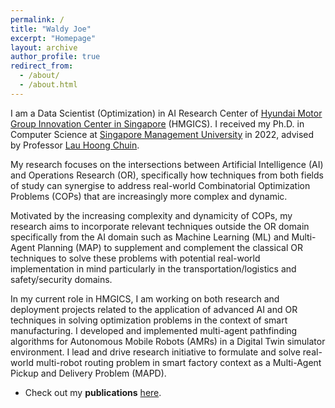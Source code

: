 ```yaml
---
permalink: /
title: "Waldy Joe"
excerpt: "Homepage"
layout: archive
author_profile: true
redirect_from: 
  - /about/
  - /about.html
---
```


I am a Data Scientist (Optimization) in AI Research Center of [Hyundai Motor Group Innovation Center in Singapore](https://www.hyundai.com/sg/hmgics/about-us/vision-mission) (HMGICS).
I received my Ph.D. in Computer Science at [Singapore Management University](https://www.smu.edu.sg/) in 2022, advised by Professor [Lau Hoong Chuin](http://www.mysmu.edu/faculty/hclau/).

My research focuses on the intersections between Artificial Intelligence (AI) and Operations Research (OR), specifically how techniques from both fields of study can synergise to address real-world Combinatorial Optimization Problems (COPs) that are increasingly more complex and dynamic.

Motivated by the increasing complexity and dynamicity of COPs, my research aims to incorporate relevant techniques outside the OR domain specifically from the AI domain such as Machine Learning (ML) and Multi-Agent Planning (MAP) to supplement and complement the classical OR techniques to solve these problems with potential real-world implementation in mind particularly in the transportation/logistics and safety/security domains.

In my current role in HMGICS, I am working on both research and deployment projects related to the application of advanced AI and OR techniques in solving optimization problems in the context of smart manufacturing. I developed and implemented multi-agent pathfinding algorithms for Autonomous Mobile Robots (AMRs) in a Digital Twin simulator environment. I lead and drive research initiative to formulate and solve real-world multi-robot routing problem in smart factory context as a Multi-Agent Pickup and Delivery Problem (MAPD).

* Check out my **publications** [here](https://waldyjoe.github.io/publications/).


